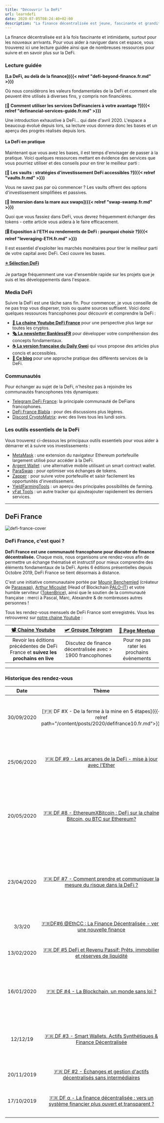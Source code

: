 ```yaml
---
title: "Découvrir la DeFi"
url: learndefi
date: 2020-07-05T08:24:40+02:00
description: "La finance décentralisée est jeune, fascinante et grandit rapidement. Pour vous aider à la découvrir, vous trouverez ici différentes ressources utiles."
---
```


La finance décentralisée est à la fois fascinante et intimidante, surtout pour les nouveaux arrivants. Pour vous aider à naviguer dans cet espace, vous trouverez ici une lecture guidée ainsi que de nombreuses ressources pour suivre et en savoir plus sur la DeFi.

### Lecture guidée

**[La DeFi, au delà de la finance]({{< relref "defi-beyond-finance.fr.md" >}})**

Où nous considérons les valeurs fondamentales de la DeFi et comment elle peuvent être utilisés à diverses fins, y compris non financières.

**[📖 Comment utiliser les services DeFinanciers à votre avantage ?]({{< relref "definancial-services-guide.fr.md" >}})**

Une introduction exhaustive à DeFi... qui date d'avril 2020. L'espace a beaucoup évolué depuis lors, sa lecture vous donnera donc les bases et un aperçu des progrès réalisés depuis lors.

#### La DeFi en pratique

Maintenant que vous avez les bases, il est temps d'envisager de passer à la pratique. Voici quelques ressources mettant en évidence des services que vous pourriez utiliser et des conseils pour en tirer le meilleur parti :

**[🤖 Les vaults : stratégies d'investissement DeFi accessibles ?]({{< relref "vaults.fr.md" >}})**

Vous ne savez pas par où commencer ? Les vaults offrent des options d'investissement simplifiées et passives.

**[🐊 Immersion dans la mare aux swaps]({{< relref "swap-swamp.fr.md" >}})**

Quoi que vous fassiez dans DeFi, vous devrez fréquemment échanger des tokens - cette article vous aidera à le faire efficacement.

**[🎚 Exposition à l'ETH ou rendements de DeFi : pourquoi choisir ?]({{< relref "leveraging-ETH.fr.md" >}})**

Il est essentiel d'exploiter les marchés monétaires pour tirer le meilleur parti de votre capital avec DeFi. Ceci couvre les bases.

**[⭐ Sélection DeFi](/fr/categories/picks/)**

Je partage fréquemment une vue d'ensemble rapide sur les projets que je suis et les développements dans l'espace.

### Media DeFi 

Suivre la DeFi est une tâche sans fin. Pour commencer, je vous conseille de ne pas trop vous disperser, trois ou quatre sources suffisent. Voici donc quelques ressources francophones pour découvrir et comprendre la DeFi :
- **[🎥 La chaine Youtube DeFi France](https://www.youtube.com/channel/UCefQC4Y-X9MBRuYBKc2waiQ)** pour une perspective plus large sur toutes les cryptos.
- **[🗞 La newsletter BanklessFR](https://banklessfr.substack.com/)** pour développer votre compréhension des concepts fondamentaux.
- **[☕ La version française du Daily Gwei](https://thedailygweifr.substack.com/)** qui vous propose des articles plus concis et accessibles.
- **[📰 Ce blog](/categories/defi/)** pour une approche pratique des différents services de la DeFi.


### Communautés

Pour échanger au sujet de la DeFi, n'hésitez pas à rejoindre les communautés francophones très dynamiques:
- [Telegram DeFi France](https://t.me/defifrance): la principale communauté de DeFians francophones.
- [DeFi France Blabla](https://t.me/defifranceblabla) : pour des discussions plus légères.
- [Discord CryptoMatrix](https://discord.gg/At6mqXvw6R): avec des lives tous les lundi soirs.

### Les outils essentiels de la DeFi

Vous trouverez ci-dessous les principaux outils essentiels pour vous aider à démarrer et à suivre vos investissements :

* [MetaMask](https://metamask.io/) : une extension du navigateur Ethereum portefeuille largement utilisé pour accéder à la DeFi.
* [Argent Wallet](http://argent.xyz/) : une alternative mobile utilisant un smart contract wallet. 
* [ParaSwap](https://paraswap.io/) : pour optimiser vos échanges de tokens.
* [Zapper](https://zapper.fi/) : pour suivre votre portefeuille et saisir facilement les opportunités d'investissement.
* [YieldFarmingTools](https://yieldfarmingtools.com/) : un aperçu des principales possibilités de farming.
* [vFat Tools](https://vfat.tools/) : un autre tracker qui ajouteajouter rapidement les derniers services.

---

## DeFi France

![defi-france-cover](/img/others/defifrance.png)

### DeFi France, c'est quoi ?

**DeFi France est une communauté francophone pour discuter de finance décentralisée.** Chaque mois, nous organisons une rendez-vous afin de permettre un échange thématisé et instructif pour mieux comprendre des éléments fondamentaux de la DeFi. Après 6 éditions présentielles depuis Octobre 2019, DeFi France se tient désormais à distance.

C'est une initiative communautaire portée par [Mounir Benchemled](https://twitter.com/mounibec) (créateur de [Paraswap](https://paraswap.io)), [Arthur Micoulet](https://twitter.com/arthurmicoulet) (Head of Blockchain [PALO-IT](https://www.palo-it.com/)) et votre humble serviteur ([TokenBrice](https://twitter.com/TokenBrice)), ainsi que le soutien de la communauté française : merci à Pascal, Marc, Alexandre & de nombreuses autres personnes !

Tous les rendez-vous mensuels de DeFi France sont enregistrés. Vous les retrouverez sur [notre chaine Youtube](https://www.youtube.com/channel/defifrance) :

|  **[📽 Chaine Youtube](https://www.youtube.com/channel/defifrance)** | **[🛩 Groupe Telegram](https://t.me/defifrance)** | [🍻 Page Meetup](https://www.meetup.com/DeFi-France/) |
| :---: | :---: | :---: |
|  Revoir les éditions précédentes de DeFi France et **suivez les prochains en live** | Discutez de finance décentralisée avec > 1900 francophones | Pour ne pas rater les prochains évènements |

---

### Historique des rendez-vous

|  Date | Thème | Participants |
| :---: | :---: | :---: |
|  30/09/2020 | [🇫🇷 DF #X - De la ferme à la mine en 5 étapes]({{< relref path="/content/posts/2020/defifrance10.fr.md">}}) | Pascal Tallarida, Marc Zeller, Marouane Haiji, Moshe Malawach, TokenBrice |
|  25/06/2020 | [🇫🇷 DF #9 - Les arcanes de la DeFi - mise à jour avec l'Ether](https://www.youtube.com/watch?v=i7f6ZBOTiXo) | Pascal Tallarida, Julien Bouteloup, Mounir Benchemled, TokenBrice |
|  20/05/2020 | [🇫🇷 DF #8 - EthereumXBitcoin : DeFi sur la chaîne Bitcoin, ou BTC sur Ethereum?](https://www.youtube.com/watch?v=sHRS2DYOMlg) | Pascal Tallarida, Romain ROUPHAËL, Julien Bouteloup, Adli Takkal-Bataille, Mounir Benchemled |
|  23/04/2020 | [🇫🇷 DF #7 - Comment prendre et communiquer la mesure du risque dans la DeFi ?](https://www.youtube.com/watch?v=G9w2wOlWOIw) | Clément Lesage (Kleros), Marc Zeller (Aave), Jimmy Ragosa (ConsenSys), <br/>Marouane Haiji (Unslashed) |
|  3/3/20 | [🇫🇷DF#6 @EthCC : La Finance Décentralisée - vers une nouvelle finance](https://www.youtube.com/watch?v=vF-7T5EtcQo) | Mounir, Arthur, TokenBrice |
|  13/02/2020 | [🇫🇷 DF #5 DeFi et Revenu Passif: Prêts, immobilier et réserves de liquidité](https://www.youtube.com/watch?v=RLKvpIMSerI&) | TokenBrice (Monolith), Pascal (Jarvis Exchange) |
|  16/01/2020 | [🇫🇷 DF #4 - La Blockchain, un monde sans loi ?](https://www.youtube.com/watch?v=lym5thBJVrY) | Clément Lesage (Kleros), William O'Rorke (ORWL Avocats) |
|  12/12/19 | [🇫🇷 DF #3 - Smart Wallets, Actifs Synthétiques & Finance Décentralisée](https://www.youtube.com/watch?v=R-44BHOmmJw) | Julien Niset (Argent), Thibaut Sahaghian (Multis), Pascal Tallarida (Jarvis) |
|  20/11/2019 | [🇫🇷 DF #2 - Échanges et gestion d'actifs décentralisés sans intermédiaires](https://www.youtube.com/watch?v=jzrWxAOoh44) | Mounir, Julien, TokenBrice |
|  17/10/2019 | [🇫🇷 DF α - La finance décentralisée : vers un système financier plus ouvert et transparent ?](https://www.youtube.com/watch?v=6rgt-bygKNo) | Mounir, Arthur, TokenBrice, Pascal et Alexandre |